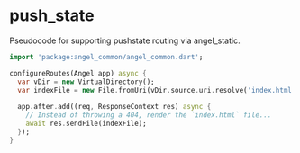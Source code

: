 # push_state
Pseudocode for supporting pushstate routing via angel_static.

```dart
import 'package:angel_common/angel_common.dart';

configureRoutes(Angel app) async {
  var vDir = new VirtualDirectory();
  var indexFile = new File.fromUri(vDir.source.uri.resolve('index.html'));
  
  app.after.add((req, ResponseContext res) async {
    // Instead of throwing a 404, render the `index.html` file...
    await res.sendFile(indexFile);
  });
}
```
